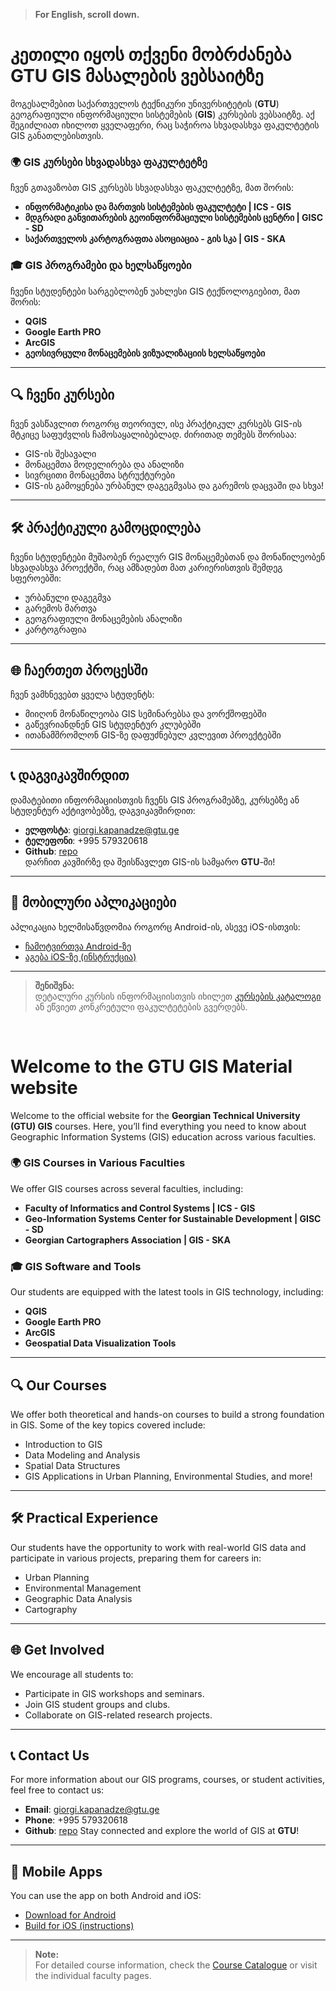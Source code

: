 > **For English, scroll down.**

# კეთილი იყოს თქვენი მობრძანება **GTU GIS მასალების ვებსაიტზე**

მოგესალმებით საქართველოს ტექნიკური უნივერსიტეტის (**GTU**) გეოგრაფიული ინფორმაციული სისტემების (**GIS**) კურსების ვებსაიტზე. აქ შეგიძლიათ იხილოთ ყველაფერი, რაც საჭიროა სხვადასხვა ფაკულტეტის GIS განათლებისთვის.


### 🌍 **GIS კურსები სხვადასხვა ფაკულტეტზე**  
ჩვენ გთავაზობთ GIS კურსებს სხვადასხვა ფაკულტეტზე, მათ შორის: <br>  
- **ინფორმატიკისა და მართვის სისტემების ფაკულტეტი | ICS - GIS**  <br>  
- **მდგრადი განვითარების გეოინფორმაციული სისტემების ცენტრი | GISC - SD** <br>  
- **საქართველოს კარტოგრაფთა ასოციაცია - გის სკა | GIS - SKA** <br> 

### 🎓 **GIS პროგრამები და ხელსაწყოები**  
ჩვენი სტუდენტები სარგებლობენ უახლესი GIS ტექნოლოგიებით, მათ შორის: <br>  
- **QGIS** <br>  
- **Google Earth PRO** <br>  
- **ArcGIS** <br>  
- **გეოსივრცული მონაცემების ვიზუალიზაციის ხელსაწყოები** <br>  

---

## 🔍 **ჩვენი კურსები**

ჩვენ ვასწავლით როგორც თეორიულ, ისე პრაქტიკულ კურსებს GIS-ის მტკიცე საფუძვლის ჩამოსაყალიბებლად. ძირითად თემებს შორისაა:
- GIS-ის შესავალი
- მონაცემთა მოდელირება და ანალიზი
- სივრცითი მონაცემთა სტრუქტურები
- GIS-ის გამოყენება ურბანულ დაგეგმვასა და გარემოს დაცვაში და სხვა!

---

## 🛠️ **პრაქტიკული გამოცდილება**

ჩვენი სტუდენტები მუშაობენ რეალურ GIS მონაცემებთან და მონაწილეობენ სხვადასხვა პროექტში, რაც ამზადებთ მათ კარიერისთვის შემდეგ სფეროებში:
- ურბანული დაგეგმვა  
- გარემოს მართვა  
- გეოგრაფიული მონაცემების ანალიზი  
- კარტოგრაფია  

---

## 🌐 **ჩაერთეთ პროცესში**

ჩვენ ვამხნევებთ ყველა სტუდენტს:
- მიიღონ მონაწილეობა GIS სემინარებსა და ვორქშოფებში  
- გაწევრიანდნენ GIS სტუდენტურ კლუბებში  
- ითანამშრომლონ GIS-ზე დაფუძნებულ კვლევით პროექტებში  

---

## 📞 **დაგვიკავშირდით**

დამატებითი ინფორმაციისთვის ჩვენს GIS პროგრამებზე, კურსებზე ან სტუდენტურ აქტივობებზე, დაგვიკავშირდით:

- **ელფოსტა**: [giorgi.kapanadze@gtu.ge](mailto:giorgi.kapanadze@gtu.ge)  
- **ტელეფონი**: +995 579320618  
- **Github**: [repo](https://ezdanapak.github.io/GTU-GIS/)  
დარჩით კავშირზე და შეისწავლეთ GIS-ის სამყარო **GTU**-ში!

---

## 📱 მობილური აპლიკაციები

აპლიკაცია ხელმისაწვდომია როგორც Android-ის, ასევე iOS-ისთვის:

- [ჩამოტვირთვა Android-ზე](https://median.co/share/neydmb#androidphone)  
- [აგება iOS-ზე (ინსტრუქცია)](https://median.co/share/neydmb#iphone)

---

> **შენიშვნა:**  
> დეტალური კურსის ინფორმაციისთვის იხილეთ [კურსების კატალოგი](#) ან ეწვიეთ კონკრეტული ფაკულტეტების გვერდებს.

<br> 

# Welcome to the **GTU GIS Material website**

Welcome to the official website for the **Georgian Technical University (GTU) GIS** courses. Here, you’ll find everything you need to know about Geographic Information Systems (GIS) education across various faculties.


### 🌍 **GIS Courses in Various Faculties**
We offer GIS courses across several faculties, including: <Br>
- **Faculty of Informatics and Control Systems | ICS - GIS**  <Br>
- **Geo-Information Systems Center for Sustainable Development | GISC - SD** <Br>
- **Georgian Cartographers Association  | GIS - SKA** <br> 


### 🎓 **GIS Software and Tools**
Our students are equipped with the latest tools in GIS technology, including: <Br>
- **QGIS** <Br>
- **Google Earth PRO** <Br>
- **ArcGIS** <Br>
- **Geospatial Data Visualization Tools** <Br>

---

## 🔍 **Our Courses**

We offer both theoretical and hands-on courses to build a strong foundation in GIS. Some of the key topics covered include:
- Introduction to GIS
- Data Modeling and Analysis
- Spatial Data Structures
- GIS Applications in Urban Planning, Environmental Studies, and more!

---

## 🛠️ **Practical Experience**

Our students have the opportunity to work with real-world GIS data and participate in various projects, preparing them for careers in:
- Urban Planning
- Environmental Management
- Geographic Data Analysis
- Cartography

---

## 🌐 **Get Involved**
We encourage all students to:
- Participate in GIS workshops and seminars.
- Join GIS student groups and clubs.
- Collaborate on GIS-related research projects.

---

## 📞 **Contact Us**

For more information about our GIS programs, courses, or student activities, feel free to contact us:

- **Email**: [giorgi.kapanadze@gtu.ge](mailto:giorgi.kapanadze@gtu.ge)
- **Phone**: +995 579320618
- **Github**: [repo](https://ezdanapak.github.io/GTU-GIS/)
Stay connected and explore the world of GIS at **GTU**!

---

## 📱 Mobile Apps

You can use the app on both Android and iOS:

- [Download for Android](https://median.co/share/neydmb#androidphone)
- [Build for iOS (instructions)](https://median.co/share/neydmb#iphone)

---

> **Note:**  
> For detailed course information, check the [Course Catalogue](#) or visit the individual faculty pages.



